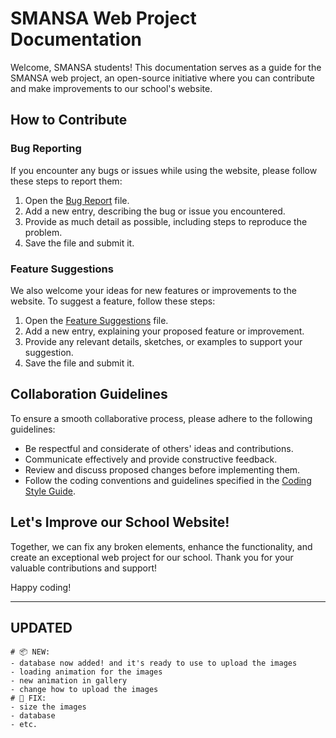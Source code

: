 # SMANSA Web Project Documentation

Welcome, SMANSA students! This documentation serves as a guide for the SMANSA web project, an open-source initiative where you can contribute and make improvements to our school's website.

## How to Contribute

### Bug Reporting

If you encounter any bugs or issues while using the website, please follow these steps to report them:

1. Open the [Bug Report](notes/BUG.md) file.
2. Add a new entry, describing the bug or issue you encountered.
3. Provide as much detail as possible, including steps to reproduce the problem.
4. Save the file and submit it.

### Feature Suggestions

We also welcome your ideas for new features or improvements to the website. To suggest a feature, follow these steps:

1. Open the [Feature Suggestions](notes/TODO.md) file.
2. Add a new entry, explaining your proposed feature or improvement.
3. Provide any relevant details, sketches, or examples to support your suggestion.
4. Save the file and submit it.

## Collaboration Guidelines

To ensure a smooth collaborative process, please adhere to the following guidelines:

- Be respectful and considerate of others' ideas and contributions.
- Communicate effectively and provide constructive feedback.
- Review and discuss proposed changes before implementing them.
- Follow the coding conventions and guidelines specified in the [Coding Style Guide](coding-style-guide.md).

## Let's Improve our School Website!

Together, we can fix any broken elements, enhance the functionality, and create an exceptional web project for our school. Thank you for your valuable contributions and support!

Happy coding!
****

## UPDATED

    # 📦 NEW: 
    - database now added! and it's ready to use to upload the images
    - loading animation for the images
    - new animation in gallery
    - change how to upload the images
    # 🐛 FIX: 
    - size the images
    - database
    - etc.
